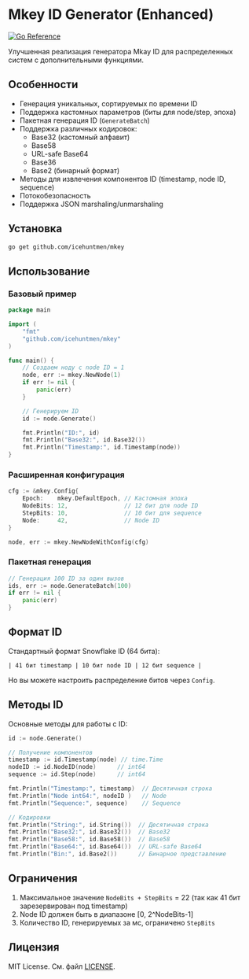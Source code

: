 # Mkey ID Generator (Enhanced)

[![Go Reference](https://pkg.go.dev/badge/github.com/icehuntmen/mkey.svg)](https://pkg.go.dev/github.com/icehuntmen/mkey)

Улучшенная реализация генератора Mkay ID для распределенных систем с дополнительными функциями.

## Особенности

- Генерация уникальных, сортируемых по времени ID
- Поддержка кастомных параметров (биты для node/step, эпоха)
- Пакетная генерация ID (`GenerateBatch`)
- Поддержка различных кодировок:
    - Base32 (кастомный алфавит)
    - Base58
    - URL-safe Base64
    - Base36
    - Base2 (бинарный формат)
- Методы для извлечения компонентов ID (timestamp, node ID, sequence)
- Потокобезопасность
- Поддержка JSON marshaling/unmarshaling

## Установка

```bash
go get github.com/icehuntmen/mkey
```

## Использование

### Базовый пример

```go
package main

import (
	"fmt"
	"github.com/icehuntmen/mkey"
)

func main() {
	// Создаем ноду с node ID = 1
	node, err := mkey.NewNode(1)
	if err != nil {
		panic(err)
	}

	// Генерируем ID
	id := node.Generate()

	fmt.Println("ID:", id)
	fmt.Println("Base32:", id.Base32())
	fmt.Println("Timestamp:", id.Timestamp(node))
}
```

### Расширенная конфигурация

```go
cfg := &mkey.Config{
	Epoch:    mkey.DefaultEpoch, // Кастомная эпоха
	NodeBits: 12,                // 12 бит для node ID
	StepBits: 10,                // 10 бит для sequence
	Node:     42,                // Node ID
}

node, err := mkey.NewNodeWithConfig(cfg)
```

### Пакетная генерация

```go
// Генерация 100 ID за один вызов
ids, err := node.GenerateBatch(100)
if err != nil {
	panic(err)
}
```

## Формат ID

Стандартный формат Snowflake ID (64 бита):

```
| 41 бит timestamp | 10 бит node ID | 12 бит sequence |
```

Но вы можете настроить распределение битов через `Config`.

## Методы ID

Основные методы для работы с ID:

```go
id := node.Generate()

// Получение компонентов
timestamp := id.Timestamp(node) // time.Time
nodeID := id.NodeID(node)      // int64
sequence := id.Step(node)      // int64

fmt.Println("Timestamp:", timestamp)  // Десятичная строка
fmt.Println("Node int64:", nodeID )   // Node
fmt.Println("Sequence:", sequence)    // Sequence

// Кодировки
fmt.Println("String:", id.String())  // Десятичная строка
fmt.Println("Base32:", id.Base32())  // Base32
fmt.Println("Base58:", id.Base58())  // Base58
fmt.Println("Base64:", id.Base64())  // URL-safe Base64
fmt.Println("Bin:", id.Base2())      // Бинарное представление

```

## Ограничения

1. Максимальное значение `NodeBits + StepBits` = 22 (так как 41 бит зарезервирован под timestamp)
2. Node ID должен быть в диапазоне [0, 2^NodeBits-1]
3. Количество ID, генерируемых за мс, ограничено `StepBits`

## Лицензия

MIT License. См. файл [LICENSE](LICENSE).